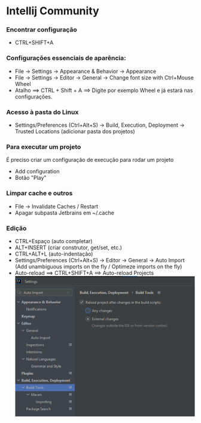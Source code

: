 # Intellij Community

### Encontrar configuração

- CTRL+SHIFT+A

### Configurações essenciais de aparência:

- File -> Settings -> Appearance & Behavior -> Appearance
- File -> Settings -> Editor -> General -> Change font size with Ctrl+Mouse Wheel
- Atalho ==> CTRL + Shift + A ==> Digite por exemplo Wheel e já estará nas configurações.



### Acesso à pasta do Linux

- Settings/Preferences (Ctrl+Alt+S) -> Build, Execution, Deployment -> Trusted Locations
  (adicionar pasta dos projetos)

### Para executar um projeto

É preciso criar um configuração de execução para rodar um projeto

- Add configuration
- Botão "Play"

### Limpar cache e outros

- File -> Invalidate Caches / Restart
- Apagar subpasta Jetbrains em ~/.cache


### Edição

- CTRL+Espaço (auto completar)
- ALT+INSERT (criar construtor, get/set, etc.)
- CTRL+ALT+L (auto-indentação)
- Settings/Preferences (Ctrl+Alt+S) -> Editor -> General -> Auto Import (Add unambiguous imports on the fly / Optimeze imports on the fly)
- Auto-reload ==> CTRL+SHIFT+A ==> Auto-reload Projects
![](img/Auto-Reload.png)

